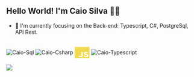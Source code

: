 ## Hello World! I'm Caio Silva 👋🏽
- 📘 I'm currently focusing on the Back-end: Typescript, C#, PostgreSql, API Rest.
<div style="display: inline_block"><br>
  <img align="center" alt="Caio-Sql" height="50" width="50" src="https://cdn.jsdelivr.net/gh/devicons/devicon@latest/icons/microsoftsqlserver/microsoftsqlserver-original-wordmark.svg" />
  <img align="center" alt="Caio-Csharp" height="50" width="50" src="https://cdn.jsdelivr.net/gh/devicons/devicon@latest/icons/csharp/csharp-original.svg" />
  <img align="center" alt="Caio-Js" height="30" width="40" src="https://raw.githubusercontent.com/devicons/devicon/master/icons/javascript/javascript-plain.svg">
  <img align="center" alt="Caio-Typescript" height="50" width="50" src="https://cdn.jsdelivr.net/gh/devicons/devicon@latest/icons/typescript/typescript-original.svg" />
</div>
<div><br>
  <a href="https://www.linkedin.com/in/caio-silva-557297248/" target="_blank"><img src="https://img.shields.io/badge/-LinkedIn-%230077B5?style=for-the-badge&logo=linkedin&logoColor=white" target="_blank"></a>
</div>
